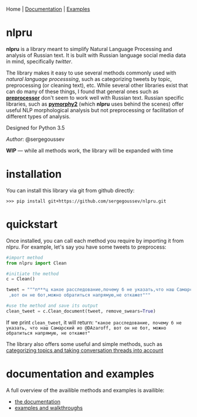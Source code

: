 Home | [Documentation](https://sergegoussev.github.io/nlpru-docs/) | [Examples](examples/README.md)

# nlpru

**nlpru** is a library meant to simplify Natural Language Processing and analysis of Russian text. It is built with Russian language social media data in mind, specifically *twitter*.

The library makes it easy to use several methods commonly used with *natural language processsing*, such as categorizing tweets by topic, preprocessing (or cleaning text), etc. While several other libraries exist that can do many of these things, I found that general ones such as [**preprocessor**](https://github.com/s/preprocessor) don't seem to work well with Russian text. Russian specific libraries, such as [**pymorphy2**](https://github.com/kmike/pymorphy2) (which **nlpru** uses behind the scenes) offer useful NLP morphological analysis but not preprocessing or facilitation of different types of analysis.

Designed for Python 3.5

*Author*: @sergegoussev

**WIP** — while all methods work, the library will be expanded with time

# installation

You can install this library via git from github directly: 

    >>> pip install git+https://github.com/sergegoussev/nlpru.git

# quickstart

Once installed, you can call each method you require by importing it from nlpru. For example, let's say you have some tweets to preprocess:

```python
#import method
from nlpru import Clean

#initiate the method
c = Clean()

tweet = """п***ц какое расследование,почему б не указать,что наш Самарский ио @D_Azaroff
 ,вот он не бот,можно обратиться напрямую,не откажет"""

#use the method and save its output
clean_tweet = c.Clean_document(tweet, remove_swears=True)
```

If we print `clean_tweet`, it will return: 
`"какое расследование, почему б не указать, что наш Самарский ио @DAzaroff, вот он не бот, можно обратиться напрямую, не откажет"`

The library also offers some useful and simple methods, such as [categorizing topics and taking conversation threads into account](examples/Topic_and_conversation_thread_categorization_simple.ipynb)

# documentation and examples

A full overview of the availible methods and examples is availible:
* [the documentation](https://sergegoussev.github.io/nlpru-docs/)
* [examples and walkthroughs](examples/README.md)